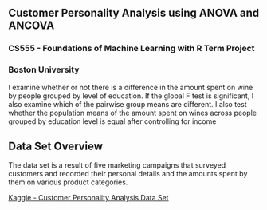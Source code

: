 
## Customer Personality Analysis using ANOVA and ANCOVA

### CS555 - Foundations of Machine Learning with R Term Project
### Boston University

I examine whether or not there is a difference in the amount spent on wine by people grouped by level of education. If the global F test is significant, I also examine which of the pairwise group means are different. I also test whether the population means of the amount spent on wines across people grouped by education level is equal after controlling for income

## Data Set Overview

The data set is a result of five marketing campaigns that surveyed customers and recorded their personal details and the amounts spent by them on various product categories.

[Kaggle - Customer Personality Analysis Data Set](https://www.kaggle.com/imakash3011/customer-personality-analysis)

